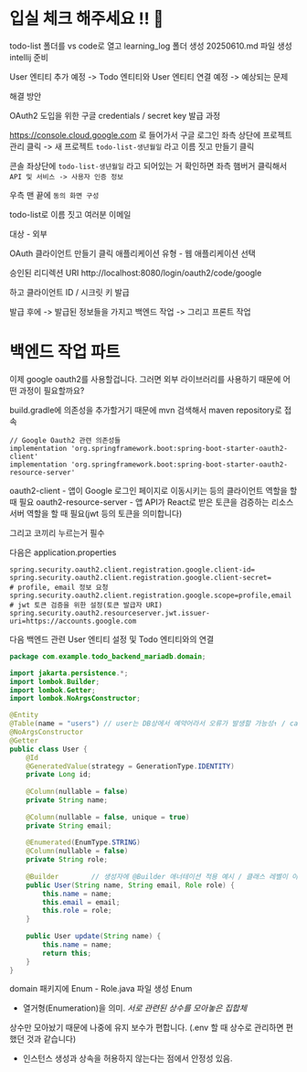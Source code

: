 # 입실 체크 해주세요 !! 🎈

todo-list 폴더를 vs code로 열고 learning_log 폴더 생성
20250610.md 파일 생성
intellij 준비

User 엔티티 추가 예정 -> Todo 엔티티와 User 엔티티 연결 예정
-> 예상되는 문제

해결 방안

OAuth2 도입을 위한 구글 credentials / secret key 발급 과정

https://console.cloud.google.com 로 들어가서 구글 로그인
좌측 상단에 프로젝트 관리 클릭 -> 새 프로젝트
`todo-list-생년월일` 라고 이름 짓고 만들기 클릭

콘솔 좌상단에 `todo-list-생년월일` 라고 되어있는 거 확인하면
좌측 햄버거 클릭해서 `API 및 서비스 -> 사용자 인증 정보`

우측 맨 끝에 `동의 화면 구성`

todo-list로 이름 짓고
여러분 이메일

대상 - 외부

OAuth 클라이언트 만들기 클릭
애플리케이션 유형 - 웹 애플리케이션 선택

승인된 리디렉션 URI
http://localhost:8080/login/oauth2/code/google

하고 클라이언트 ID / 시크릿 키 발급

발급 후에 -> 발급된 정보들을 가지고 백엔드 작업 -> 그리고 프론트 작업

# 백엔드 작업 파트

이제 google oauth2를 사용할겁니다.
그러면 외부 라이브러리를 사용하기 때문에 어떤 과정이 필요할까요?

build.gradle에 의존성을 추가할거기 때문에 mvn 검색해서 maven repository로 접속

	// Google Oauth2 관련 의존성들
	implementation 'org.springframework.boot:spring-boot-starter-oauth2-client'
	implementation 'org.springframework.boot:spring-boot-starter-oauth2-resource-server'

oauth2-client - 앱이 Google 로그인 페이지로 이동시키는 등의 클라이언트 역할을 할 때 필요
oauth2-resource-server - 앱 API가 React로 받은 토큰을 검증하는 리소스 서버 역할을 할 때 필요(jwt 등의 토큰을 의미합니다)

그리고 코끼리 누르는거 필수

다음은 application.properties

```properties
spring.security.oauth2.client.registration.google.client-id=
spring.security.oauth2.client.registration.google.client-secret=
# profile, email 정보 요청
spring.security.oauth2.client.registration.google.scope=profile,email
# jwt 토큰 검증을 위한 설정(토큰 발급자 URI)
spring.security.oauth2.resourceserver.jwt.issuer-uri=https://accounts.google.com
```

다음 백엔드 관련
User 엔티티 설정 및 Todo 엔티티와의 연결

```java
package com.example.todo_backend_mariadb.domain;

import jakarta.persistence.*;
import lombok.Builder;
import lombok.Getter;
import lombok.NoArgsConstructor;

@Entity
@Table(name = "users") // user는 DB상에서 예약어라서 오류가 발생할 가능성↑ / car에서는 AppUser였죠
@NoArgsConstructor
@Getter
public class User {
    @Id
    @GeneratedValue(strategy = GenerationType.IDENTITY)
    private Long id;
    
    @Column(nullable = false)
    private String name;
    
    @Column(nullable = false, unique = true)
    private String email;
    
    @Enumerated(EnumType.STRING)
    @Column(nullable = false)
    private String role;
    
    @Builder        // 생성자에 @Builder 애너테이션 적용 예시 / 클래스 레벨이 아니라.
    public User(String name, String email, Role role) {
        this.name = name;
        this.email = email;
        this.role = role;
    }
    
    public User update(String name) {
        this.name = name;
        return this;
    }
}
```
domain 패키지에 Enum - Role.java 파일 생성
Enum
- 열거형(Enumeration)을 의미.
_서로 관련된 상수를 모아놓은 집합체_

상수만 모아놨기 때문에 나중에 유지 보수가 편합니다. (.env 할 때 상수로 관리하면 편했던 것과 같습니다)

- 인스턴스 생성과 상속을 허용하지 않는다는 점에서 안정성 있음.

